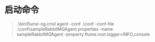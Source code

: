 # 启动命令
> .\bin\flume-ng.cmd agent -conf .\conf -conf-file .\conf\sampleRabbitMQAgent.properties -name sampleRabbitMQAgent -property flume.root.logger=INFO,console

